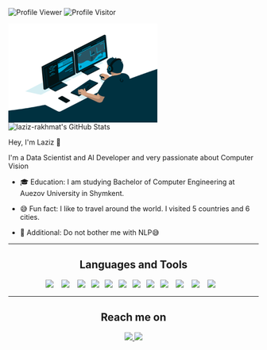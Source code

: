 <img src="https://komarev.com/ghpvc/?username=laziz-rakhmat&label=Profile%20views&color=0e75b6&style=flat" alt="Profile Viewer" /> <img src="https://visitor-badge.glitch.me/badge?page_id=laziz-rakhmat.laziz-rakhmat" alt="Profile Visitor"/>

<img align="left" alt="GIF" src="https://github.com/laziz-rakhmat/laziz-rakhmat/blob/main/code.gif" width="300" height="200"
href="https://awesome-github-stats.azurewebsites.net/index.html??cardType=github&theme=github-dark">    <img  alt="laziz-rakhmat's GitHub Stats" src="https://awesome-github-stats.azurewebsites.net/user-stats/laziz-rakhmat?cardType=github&theme=github-dark" />

Hey, I'm Laziz 👋

I'm a Data Scientist and AI Developer and very passionate about Computer Vision

- 🎓 Education: I am studying Bachelor of Computer Engineering at Auezov University in Shymkent. 


- 😅 Fun fact: I like to travel around the world. I visited 5 countries and 6 cities.

- 🙂 Additional: Do not bother me with NLP😅

<hr>

<h2 align="center">  Languages and Tools </h2>
<p align="center">
   <img src="https://img.shields.io/badge/-Python-0a2463?logo=python&logoColor=white&style=for-the-badge" />&nbsp;&nbsp;&nbsp;
   <img src="https://img.shields.io/badge/-Numpy-0a2463?logo=numpy&logoColor=white&style=for-the-badge" />&nbsp;&nbsp;&nbsp;
   <img src="https://img.shields.io/badge/-Pandas-0a2463?logo=pandas&logoColor=white&style=for-the-badge" />&nbsp;&nbsp;
   <img src="https://img.shields.io/badge/-Matplotlib-0a2463?logo=matplotlib&logoColor=white&style=for-the-badge" />&nbsp;&nbsp;
   <img src="https://img.shields.io/badge/-Seaborn-0a2463?logo=matplotlib&logoColor=white&style=for-the-badge" />&nbsp;&nbsp;
   <img src="https://img.shields.io/badge/-Streamlit-0a2463?logo=streamlit&logoColor=white&style=for-the-badge" />&nbsp;&nbsp;
   <img src="https://img.shields.io/badge/-Selenium-0a2463?logo=selenium&logoColor=white&style=for-the-badge" />&nbsp;&nbsp;
   <img src="https://img.shields.io/badge/-Beautifulsoup-0a2463?logo=matplotlib&logoColor=white&style=for-the-badge" />&nbsp;&nbsp;
   <img src="https://img.shields.io/badge/-Sklearn-0a2463?logo=scikit-learn&logoColor=white&style=for-the-badge" />&nbsp;&nbsp;&nbsp;
   <img src="https://img.shields.io/badge/-Pytorch-0a2463?logo=pytorch&logoColor=white&style=for-the-badge" />&nbsp;&nbsp;&nbsp;
   <img src="https://img.shields.io/badge/-OpenCV-0a2463?logo=OpenCV&logoColor=white&style=for-the-badge" />&nbsp;&nbsp;&nbsp;
   <img src="https://img.shields.io/badge/-spaCy-0a2463?logo=spacy&logoColor=white&style=for-the-badge" />&nbsp;&nbsp;&nbsp;
</p>

<hr>
 <div>
  <h2 align="center">  Reach me on </h2>
    <p align="center">
       <a href="https://www.linkedin.com/in/laziz-rahmat" target="_blank">
         <img src="https://img.shields.io/badge/LinkedIn-0077B5?style=for-the-badge&logo=linkedin&logoColor=white"/>
       </a>
       <a href="mailto:lazizrakhmat@gmail.com" target="_blank">
         <img src="https://img.shields.io/badge/gmail-%23D14836.svg?&style=for-the-badge&logo=gmail&logoColor=white"/>
       </a>
    </p>
 </div>

